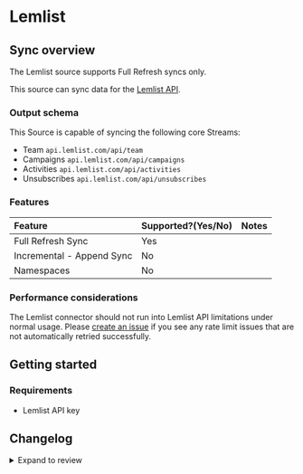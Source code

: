 # Lemlist

## Sync overview

The Lemlist source supports Full Refresh syncs only.

This source can sync data for the [Lemlist API](https://developer.lemlist.com/#introduction).

### Output schema

This Source is capable of syncing the following core Streams:

- Team `api.lemlist.com/api/team`
- Campaigns `api.lemlist.com/api/campaigns`
- Activities `api.lemlist.com/api/activities`
- Unsubscribes `api.lemlist.com/api/unsubscribes`

### Features

| Feature                   | Supported?\(Yes/No\) | Notes |
| :------------------------ | :------------------- | :---- |
| Full Refresh Sync         | Yes                  |       |
| Incremental - Append Sync | No                   |       |
| Namespaces                | No                   |       |

### Performance considerations

The Lemlist connector should not run into Lemlist API limitations under normal usage. Please [create an issue](https://github.com/airbytehq/airbyte/issues) if you see any rate limit issues that are not automatically retried successfully.

## Getting started

### Requirements

- Lemlist API key

## Changelog

<details>
  <summary>Expand to review</summary>

| Version | Date       | Pull Request                                             | Subject                  |
| :------ | :--------- | :------------------------------------------------------- | :----------------------- |
| 0.2.14 | 2024-08-17 | [43880](https://github.com/airbytehq/airbyte/pull/43880) | Update dependencies |
| 0.2.13 | 2024-08-10 | [43586](https://github.com/airbytehq/airbyte/pull/43586) | Update dependencies |
| 0.2.12 | 2024-08-03 | [43050](https://github.com/airbytehq/airbyte/pull/43050) | Update dependencies |
| 0.2.11 | 2024-07-27 | [42768](https://github.com/airbytehq/airbyte/pull/42768) | Update dependencies |
| 0.2.10 | 2024-07-20 | [42152](https://github.com/airbytehq/airbyte/pull/42152) | Update dependencies |
| 0.2.9 | 2024-07-13 | [41872](https://github.com/airbytehq/airbyte/pull/41872) | Update dependencies |
| 0.2.8 | 2024-07-10 | [41415](https://github.com/airbytehq/airbyte/pull/41415) | Update dependencies |
| 0.2.7 | 2024-07-09 | [41309](https://github.com/airbytehq/airbyte/pull/41309) | Update dependencies |
| 0.2.6 | 2024-07-06 | [40942](https://github.com/airbytehq/airbyte/pull/40942) | Update dependencies |
| 0.2.5 | 2024-06-25 | [40452](https://github.com/airbytehq/airbyte/pull/40452) | Update dependencies |
| 0.2.4 | 2024-06-22 | [39992](https://github.com/airbytehq/airbyte/pull/39992) | Update dependencies |
| 0.2.3 | 2024-06-06 | [39211](https://github.com/airbytehq/airbyte/pull/39211) | [autopull] Upgrade base image to v1.2.2 |
| 0.2.2 | 2024-05-13 | [38119](https://github.com/airbytehq/airbyte/pull/38119) | Add builder compatability |
| 0.2.1 | 2024-05-15 | [37100](https://github.com/airbytehq/airbyte/pull/37100) | Add new A/B test columns |
| 0.2.0 | 2023-08-14 | [29406](https://github.com/airbytehq/airbyte/pull/29406) | Migrated to LowCode Cdk |
| 0.1.1   | Unknown    | Unknown                                                  | Bump Version             |
| 0.1.0   | 2021-10-14 | [7062](https://github.com/airbytehq/airbyte/pull/7062)   | Initial Release          |

</details>
